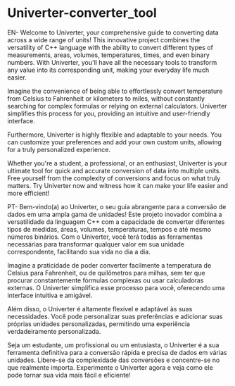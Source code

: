 
# Univerter-converter_tool

EN- 
Welcome to Univerter, your comprehensive guide to converting data across a wide range of units! This innovative project combines the versatility of C++ language with the ability to convert different types of measurements, areas, volumes, temperatures, times, and even binary numbers. With Univerter, you'll have all the necessary tools to transform any value into its corresponding unit, making your everyday life much easier.

Imagine the convenience of being able to effortlessly convert temperature from Celsius to Fahrenheit or kilometers to miles, without constantly searching for complex formulas or relying on external calculators. Univerter simplifies this process for you, providing an intuitive and user-friendly interface.

Furthermore, Univerter is highly flexible and adaptable to your needs. You can customize your preferences and add your own custom units, allowing for a truly personalized experience.

Whether you're a student, a professional, or an enthusiast, Univerter is your ultimate tool for quick and accurate conversion of data into multiple units. Free yourself from the complexity of conversions and focus on what truly matters. Try Univerter now and witness how it can make your life easier and more efficient!

PT- 
Bem-vindo(a) ao Univerter, o seu guia abrangente para a conversão de dados em uma ampla gama de unidades! Este projeto inovador combina a versatilidade da linguagem C++ com a capacidade de converter diferentes tipos de medidas, áreas, volumes, temperaturas, tempos e até mesmo números binários. Com o Univerter, você terá todas as ferramentas necessárias para transformar qualquer valor em sua unidade correspondente, facilitando sua vida no dia a dia.

Imagine a praticidade de poder converter facilmente a temperatura de Celsius para Fahrenheit, ou de quilômetros para milhas, sem ter que procurar constantemente fórmulas complexas ou usar calculadoras externas. O Univerter simplifica esse processo para você, oferecendo uma interface intuitiva e amigável.

Além disso, o Univerter é altamente flexível e adaptável às suas necessidades. Você pode personalizar suas preferências e adicionar suas próprias unidades personalizadas, permitindo uma experiência verdadeiramente personalizada.

Seja um estudante, um profissional ou um entusiasta, o Univerter é a sua ferramenta definitiva para a conversão rápida e precisa de dados em várias unidades. Libere-se da complexidade das conversões e concentre-se no que realmente importa. Experimente o Univerter agora e veja como ele pode tornar sua vida mais fácil e eficiente!
